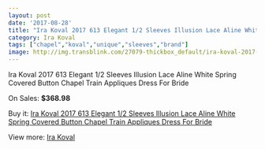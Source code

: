 ```yaml
---
layout: post
date: '2017-08-28'
title: "Ira Koval 2017 613 Elegant 1/2 Sleeves Illusion Lace Aline White Spring Covered Button Chapel Train Appliques Dress For Bride"
category: Ira Koval
tags: ["chapel","koval","unique","sleeves","brand"]
image: http://img.transblink.com/27079-thickbox_default/ira-koval-2017-613-elegant-1-2-sleeves-illusion-lace-aline-white-spring-covered-button-chapel-train-appliques-dress-for-bride.jpg
---
```

Ira Koval 2017 613 Elegant 1/2 Sleeves Illusion Lace Aline White Spring Covered Button Chapel Train Appliques Dress For Bride

On Sales: **$368.98**
<a href="https://www.transblink.com/en/ira-koval/8555-ira-koval-2017-613-elegant-1-2-sleeves-illusion-lace-aline-white-spring-covered-button-chapel-train-appliques-dress-for-bride.html"><amp-img layout="responsive" width="600" height="600" src="//img.transblink.com/27079-thickbox_default/ira-koval-2017-613-elegant-1-2-sleeves-illusion-lace-aline-white-spring-covered-button-chapel-train-appliques-dress-for-bride.jpg" alt="Ira Koval 2017 613 Elegant 1/2 Sleeves Illusion Lace Aline White Spring Covered Button Chapel Train Appliques Dress For Bride 0" /></a>
<a href="https://www.transblink.com/en/ira-koval/8555-ira-koval-2017-613-elegant-1-2-sleeves-illusion-lace-aline-white-spring-covered-button-chapel-train-appliques-dress-for-bride.html"><amp-img layout="responsive" width="600" height="600" src="//img.transblink.com/27086-thickbox_default/ira-koval-2017-613-elegant-1-2-sleeves-illusion-lace-aline-white-spring-covered-button-chapel-train-appliques-dress-for-bride.jpg" alt="Ira Koval 2017 613 Elegant 1/2 Sleeves Illusion Lace Aline White Spring Covered Button Chapel Train Appliques Dress For Bride 1" /></a>
<a href="https://www.transblink.com/en/ira-koval/8555-ira-koval-2017-613-elegant-1-2-sleeves-illusion-lace-aline-white-spring-covered-button-chapel-train-appliques-dress-for-bride.html"><amp-img layout="responsive" width="600" height="600" src="//img.transblink.com/27085-thickbox_default/ira-koval-2017-613-elegant-1-2-sleeves-illusion-lace-aline-white-spring-covered-button-chapel-train-appliques-dress-for-bride.jpg" alt="Ira Koval 2017 613 Elegant 1/2 Sleeves Illusion Lace Aline White Spring Covered Button Chapel Train Appliques Dress For Bride 2" /></a>
<a href="https://www.transblink.com/en/ira-koval/8555-ira-koval-2017-613-elegant-1-2-sleeves-illusion-lace-aline-white-spring-covered-button-chapel-train-appliques-dress-for-bride.html"><amp-img layout="responsive" width="600" height="600" src="//img.transblink.com/27084-thickbox_default/ira-koval-2017-613-elegant-1-2-sleeves-illusion-lace-aline-white-spring-covered-button-chapel-train-appliques-dress-for-bride.jpg" alt="Ira Koval 2017 613 Elegant 1/2 Sleeves Illusion Lace Aline White Spring Covered Button Chapel Train Appliques Dress For Bride 3" /></a>
<a href="https://www.transblink.com/en/ira-koval/8555-ira-koval-2017-613-elegant-1-2-sleeves-illusion-lace-aline-white-spring-covered-button-chapel-train-appliques-dress-for-bride.html"><amp-img layout="responsive" width="600" height="600" src="//img.transblink.com/27083-thickbox_default/ira-koval-2017-613-elegant-1-2-sleeves-illusion-lace-aline-white-spring-covered-button-chapel-train-appliques-dress-for-bride.jpg" alt="Ira Koval 2017 613 Elegant 1/2 Sleeves Illusion Lace Aline White Spring Covered Button Chapel Train Appliques Dress For Bride 4" /></a>
<a href="https://www.transblink.com/en/ira-koval/8555-ira-koval-2017-613-elegant-1-2-sleeves-illusion-lace-aline-white-spring-covered-button-chapel-train-appliques-dress-for-bride.html"><amp-img layout="responsive" width="600" height="600" src="//img.transblink.com/27082-thickbox_default/ira-koval-2017-613-elegant-1-2-sleeves-illusion-lace-aline-white-spring-covered-button-chapel-train-appliques-dress-for-bride.jpg" alt="Ira Koval 2017 613 Elegant 1/2 Sleeves Illusion Lace Aline White Spring Covered Button Chapel Train Appliques Dress For Bride 5" /></a>
<a href="https://www.transblink.com/en/ira-koval/8555-ira-koval-2017-613-elegant-1-2-sleeves-illusion-lace-aline-white-spring-covered-button-chapel-train-appliques-dress-for-bride.html"><amp-img layout="responsive" width="600" height="600" src="//img.transblink.com/27081-thickbox_default/ira-koval-2017-613-elegant-1-2-sleeves-illusion-lace-aline-white-spring-covered-button-chapel-train-appliques-dress-for-bride.jpg" alt="Ira Koval 2017 613 Elegant 1/2 Sleeves Illusion Lace Aline White Spring Covered Button Chapel Train Appliques Dress For Bride 6" /></a>
<a href="https://www.transblink.com/en/ira-koval/8555-ira-koval-2017-613-elegant-1-2-sleeves-illusion-lace-aline-white-spring-covered-button-chapel-train-appliques-dress-for-bride.html"><amp-img layout="responsive" width="600" height="600" src="//img.transblink.com/27080-thickbox_default/ira-koval-2017-613-elegant-1-2-sleeves-illusion-lace-aline-white-spring-covered-button-chapel-train-appliques-dress-for-bride.jpg" alt="Ira Koval 2017 613 Elegant 1/2 Sleeves Illusion Lace Aline White Spring Covered Button Chapel Train Appliques Dress For Bride 7" /></a>

Buy it: [Ira Koval 2017 613 Elegant 1/2 Sleeves Illusion Lace Aline White Spring Covered Button Chapel Train Appliques Dress For Bride](https://www.transblink.com/en/ira-koval/8555-ira-koval-2017-613-elegant-1-2-sleeves-illusion-lace-aline-white-spring-covered-button-chapel-train-appliques-dress-for-bride.html "Ira Koval 2017 613 Elegant 1/2 Sleeves Illusion Lace Aline White Spring Covered Button Chapel Train Appliques Dress For Bride")

View more: [Ira Koval](https://www.transblink.com/en/75-ira-koval "Ira Koval")